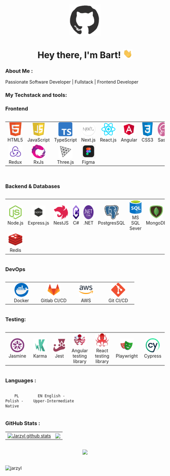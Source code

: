 <div id="header" align="center">

<img src="./assets/github.gif" width="100"/>

<h1>
Hey there, I'm Bart!
<img src="./assets/giphy.gif" width="30px" alt="GIF">
</h1>

   </div>
  
### About Me :

Passionate Software Developer | Fullstack | Frontend Developer

### My Techstack and tools:

### Frontend

<div style="display: flex; align-items: flex-start; align: center">
<table align="center">
  <tr>
     <td align="center"  width="88">
         <img src="./images/html.png" alt="HTML5" width="44" height="44"/>
      <br>HTML5
    </td>
    <td align="center" width="88">
         <img src="./images/js.png" alt="JS" width="44" height="44"/>
      <br>JavaScript
    </td>
    <td align="center" width="88">
        <img src="./images/typescript.png" alt="TS" width="44" height="44"/>
      <br>TypeScript
    </td>
    <td align="center" width="88">
        <img src="./images/nextjs.png" alt="Next.js" width="44" height="44"/>
      <br>Next.js
    </td>
    <td align="center" width="88">
        <img src="./images/react.png" alt="React" width="44" height="44"/>
      <br>React.js
    </td>
    <td align="center" width="88">
        <img src="./images/angular.png" alt="Angular" width="44" height="44"/>
      <br>Angular
    </td>
    <td align="center" width="88">
        <img src="./images/css.png" alt="CSS3" width="44" height="44"/>
      <br>CSS3
    </td>
    <td align="center" width="88">
      <img src="./images/sass.png" alt="Sass" width="44" height="44"/>
      <br>Sass
    </td>
        <td align="center" width="88">
       <img src="./images/tailwind.png" alt="TailwindCSS" width="44" height="44"/>
      <br>TailwindCSS
      </td>
    </tr>
    <td align="center" width="88">
        <img src="./images/redux.png" alt="Redux" width="44" height="44"/>
      <br>Redux
    </td>
      <td align="center" width="88">
        <img src="./images/rxjs.png" alt="RxJs" width="44" height="44"/>
      <br>RxJs
    </td>
    <td align="center" width="88">
        <img src="./images/three.png" alt="Three.js" width="44" height="44"/>
      <br>Three.js
    </td>
      <td align="center" width="88">
        <img src="./images/figma.png" alt="Figma" width="44" height="44"/>
      <br>Figma
     </td>
</table>
</div>

<br>

### Backend & Databases

<div style="display: flex; align-items: flex-start; align: center">
<table align="center">
  <tr>
     <td align="center"  width="88">
         <img src="./images/node.png" alt="Node.js" width="44" height="44"/>
      <br>Node.js
    </td>
    <td align="center" width="88">
        <img src="./images/express.png" alt="Express.js" width="44" height="44"/>
      <br>Express.js
    </td>
    <td align="center" width="88">
         <img src="./images/nestjs.png" alt="NestJS" width="44" height="44"/>
      <br>NestJS
    </td>
    <td align="center" width="88">
        <img src="./images/csharp.png" alt="C#" width="44" height="44"/>
      <br>C#
    </td>
    <td align="center" width="88">
        <img src="./images/net.png" alt=".NET" width="44" height="44"/>
      <br>.NET
    </td>
    <td align="center" width="88">
        <img src="./images/postgres.png" alt="PostgreSQL" width="44" height="44"/>
      <br>PostgresSQL
    </td>
    <td align="center" width="88">
        <img src="./images/sql.svg" alt="MS SQL Sever" width="44" height="44"/>
      <br>MS SQL Sever
    </td>
    <td align="center" width="88">
        <img src="./images/mongo.png" alt="MongoDB" width="44" height="44"/>
      <br>MongoDB
    </td>
    <td align="center" width="88">
        <img src="./images/mongose.png" alt="Mongoose" width="44" height="44"/>
      <br>Mongoose
    </td>
    <td align="center" width="88">
        <img src="./images/prisma.png" alt="Prisma" width="44" height="44"/>
      <br>Prisma
    </td>
    <td align="center" width="88">
      <img src="./images/typeorm.svg" alt="TypeORM" width="44" height="44"/>
      <br>TypeORM
    </td>
    <td align="center" width="88">
      <img src="./images/ef.png" alt="Entity Framework" width="44" height="44"/>
      <br>Entity Framework
    </td>
        <td align="center" width="88">
       <img src="./images/graphql.png" alt="GraphQL" width="44" height="44"/>
      <br>GraphQL
      </td>
  </tr>
    <td align="center" width="88"> 
        <img src="./images/redis.png" alt="Redis" width="44" height="44"/>
      <br>Redis
    </td>
</table>
</div>

### DevOps

<div style="display: flex; align-items: flex-start; align: center">
<table align="center">
  <tr>
      <td align="center"  width="88">
         <img src="./images/docker.png" alt="Docker" width="44" height="44"/>
      <br>Docker
    </td>
    <td align="center" width="88">
        <img src="./images/gitlab.svg" alt="Gitlab" width="44" height="44"/>
      <br>Gitlab CI/CD
    </td>
    <td align="center" width="88">
        <img src="./images/aws.webp" alt="AWS" width="44" height="44"/>
      <br>AWS
    </td>
      <td align="center" width="88">
         <img src="./images/git.png" alt="Git" width="44" height="44"/>
      <br>Git CI/CD
    </td>
  </tr>
</table>
</div>

### Testing:

<div style="display: flex; align-items: flex-start; align: center">
<table align="center">
  <tr>
     <td align="center"  width="88">
         <img src="./images/jasmine.png" alt="Jasmine" width="44" height="44"/>
      <br>Jasmine
    </td>
    <td align="center" width="88">
        <img src="./images/karma.png" alt="Karma" width="44" height="44"/>
      <br>Karma
    </td>
    <td align="center" width="88">
        <img src="./images/jest.png" alt="Jest" width="44" height="44"/>
      <br>Jest
    </td>
<td align="center" width="88">
         <img src="./images/angular-testing.png" alt="Angular testing library" width="44" height="44"/>
      <br>Angular testing library
    </td>
    <td align="center" width="88">
        <img src="./images/react-testing.png" alt="React testing library" width="44" height="44"/>
      <br>React testing library
    </td>
    <td align="center" width="88">
        <img src="./images/playwright.svg" alt="Playwright" width="44" height="44"/>
      <br>Playwright
    </td>
    <td align="center" width="88">
        <img src="./images/cypress.png" alt="Cypress" width="44" height="44"/>
      <br>Cypress
    </td>
  </tr>
</table>
</div>

### Languages :

<div style="display: flex; align-items: flex-start; align: center">
<table  align="center">
  <tr>
    
        PL Polish - Native
        
  </tr>

  <tr>
    
      EN English - Upper-Intermediate
        
  </tr>
</table>
</div>

### GitHub Stats :

<table align="center">
  <tr>
  <td>
  <a href="https://github.com/Jarzyl/github-readme-stats"><img align="center" src="https://github-readme-stats.vercel.app/api?username=Jarzyl&show_icons=true&include_all_commits=true&theme=buefy&hide_border=true&title_color=#434d58" alt="Jarzyl github stats" /></a>
  </td>
  <td>
  <a href="https://github.com/Jarzyl/github-readme-stats"><img align="center" src="https://github-readme-stats.vercel.app/api/top-langs/?username=Jarzyl&layout=compact&theme=buefy&hide_border=true" /></a>
  </td>
  </tr>
</table>

<br>

<div align="center">
<a href="https://u8views.com/github/Jarzyl"><img src="https://u8views.com/api/v1/github/profiles/119061258/views/day-week-month-total-count.svg"></a>
</div>

<br>

<p align="left"> <img src="https://komarev.com/ghpvc/?username=jarzyl&label=Profile%20views&color=0e75b6&style=flat" alt="jarzyl" /> </p>

